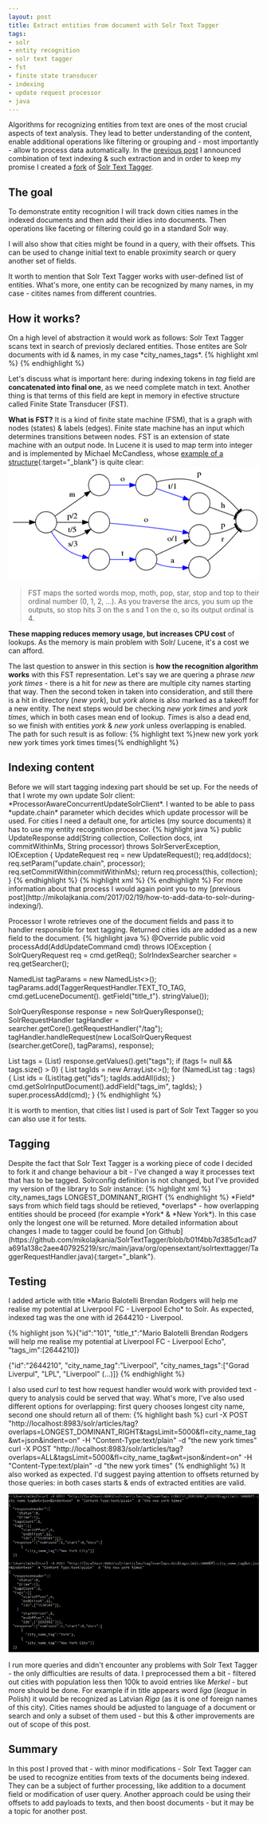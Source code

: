 ```yaml
---
layout: post
title: Extract entities from document with Solr Text Tagger
tags:
- solr
- entity recognition
- solr text tagger
- fst
- finite state transducer
- indexing
- update request processor
- java
---
```

Algorithms for recognizing entities from text are ones of the most crucial aspects of text analysis. They lead to better understanding of the content, enable additional operations like filtering or grouping and - most importantly - allow to process data automatically. In the [previous post](http://mikolajkania.com/2017/02/19/how-to-add-data-to-solr-during-indexing/) I announced combination of text indexing & such extraction and in order to keep my promise I created a [fork](https://github.com/mikolajkania/SolrTextTagger) of [Solr Text Tagger](https://github.com/OpenSextant/SolrTextTagger).

<!--excerpt-->

<h2>The goal</h2>
To demonstrate entity recognition I will track down cities names in the indexed documents and then add their idies into documents. Then operations like faceting or filtering could go in a standard Solr way. 

I will also show that cities might be found in a query, with their offsets. This can be used to change initial text to enable proximity search or query another set of fields.

It worth to mention that Solr Text Tagger works with user-defined list of entities. What's more, one entity can be recognized by many names, in my case - citites names from different countries.

<h2>How it works?</h2>
On a high level of abstraction it would work as follows: Solr Text Tagger scans text in search of previosly declared entities. Those entites are Solr documents with id & names, in my case *city_names_tags*. 
{% highlight xml %}
<dynamicField name="*_tag" type="tag" indexed="true" stored="true"/>
<dynamicField name="*_tags" type="tag" indexed="true" stored="true" multiValued="true"/>

<fieldType name="tag" class="solr.TextField" positionIncrementGap="100" postingsFormat="Memory" omitTermFreqAndPositions="true" omitNorms="true">
  <analyzer type="index">
    <tokenizer class="solr.StandardTokenizerFactory"/>
    <filter class="solr.EnglishPossessiveFilterFactory" />
    <filter class="solr.ASCIIFoldingFilterFactory"/>
    <filter class="solr.LowerCaseFilterFactory" />
    <filter class="solr.StopFilterFactory" ignoreCase="true" words="stopwords.txt"/>
    <filter class="org.opensextant.solrtexttagger.ConcatenateFilterFactory" />
  </analyzer>
  <analyzer type="query">
	<tokenizer class="solr.StandardTokenizerFactory"/>
	<filter class="solr.EnglishPossessiveFilterFactory" />
	<filter class="solr.ASCIIFoldingFilterFactory"/>
	<filter class="solr.StopFilterFactory" ignoreCase="true" words="stopwords.txt"/>
	<filter class="solr.LowerCaseFilterFactory" />
  </analyzer>
</fieldType>
{% endhighlight %}

Let's discuss what is important here: during indexing tokens in *tag* field are **concatenated into final one**, as we need complete match in text. Another thing is that terms of this field are kept in memory in efective structure called Finite State Transducer (FST).

**What is FST?** It is a kind of finite state machine (FSM), that is a graph with nodes (states) & labels (edges). Finite state machine has an input which determines transitions between nodes. FST is an extension of state machine with an output node. In Lucene it is used to map term into integer and is implemented by Michael McCandless, whose [example of a structure](http://blog.mikemccandless.com/2010/12/using-finite-state-transducers-in.html){:target="_blank"} is quite clear:
![placeholder](https://raw.githubusercontent.com/mikolajkania/mikolajkania.github.io/master/_images/2017-03-30-fst.png "fst")
> FST maps the sorted words mop, moth, pop, star, stop and top 
to their ordinal number (0, 1, 2, ...). As you traverse the 
arcs, you sum up the outputs, so stop hits 3 on the s and 1 
on the o, so its output ordinal is 4.

**These mapping reduces memory usage, but increases CPU cost** of lookups. As the memory is main problem with Solr/ Lucene, it's a cost we can afford. 

The last question to answer in this section is **how the recognition algorithm works** with this FST representation. Let's say we are quering a phrase *new york times* - there is a hit for *new* as there are multiple city names starting that way. Then the second token in taken into consideration, and still there is a hit in directory (*new york*), but *york* alone is also marked as a takeoff for a new entity. The next steps would be checking *new york times* and *york times*, which in both cases mean end of lookup. *Times* is also a dead end, so we finish with entities *york* & *new york* unless overlapping is enabled. The path for such result is as follow:
{% highlight text %}new
new york
york
new york times
york times
times{% endhighlight %}

<h2>Indexing content</h2>
Before we will start tagging indexing part should be set up. For the needs of that I wrote my own update Solr client: *ProcessorAwareConcurrentUpdateSolrClient*. I wanted to be able to pass *update.chain* parameter which decides which update processor will be used. For cities I need a default one, for articles (my source documents) it has to use my entity recognition processor.
{% highlight java %}
public UpdateResponse add(String collection, Collection<SolrInputDocument> docs, int commitWithinMs, String processor) throws SolrServerException, IOException {
	UpdateRequest req = new UpdateRequest();
	req.add(docs);
	req.setParam("update.chain", processor);
	req.setCommitWithin(commitWithinMs);
	return req.process(this, collection);
}
{% endhighlight %}
{% highlight xml %}
<updateRequestProcessorChain name="process-articles">
 <processor class="pl.itblues.solrplugin.ArticleProcessorFactory"/>
 <processor class="solr.LogUpdateProcessorFactory" />
 <processor class="solr.DistributedUpdateProcessorFactory" />
 <processor class="solr.RunUpdateProcessorFactory" />
</updateRequestProcessorChain>
<updateRequestProcessorChain name="process-default">
 <processor class="solr.LogUpdateProcessorFactory" />
 <processor class="solr.DistributedUpdateProcessorFactory" />
 <processor class="solr.RunUpdateProcessorFactory" />
</updateRequestProcessorChain>
{% endhighlight %}
For more information about that process I would again point you to my [previous post](http://mikolajkania.com/2017/02/19/how-to-add-data-to-solr-during-indexing/).

Processor I wrote retrieves one of the document fields and pass it to handler responsible for text tagging. Returned cities ids are added as a new field to the document. 
{% highlight java %}
@Override
public void processAdd(AddUpdateCommand cmd) throws IOException {
  SolrQueryRequest req = cmd.getReq();
  SolrIndexSearcher searcher = req.getSearcher();

  NamedList<String> tagParams = new NamedList<>();
  tagParams.add(TaggerRequestHandler.TEXT_TO_TAG, 
    cmd.getLuceneDocument().
	getField("title_t").
	stringValue());

  SolrQueryResponse response = new SolrQueryResponse();
  SolrRequestHandler tagHandler = 
    searcher.getCore().getRequestHandler("/tag");
  tagHandler.handleRequest(new LocalSolrQueryRequest
    (searcher.getCore(), tagParams), response);
	

  List<NamedList> tags = (List<NamedList>) 
    response.getValues().get("tags");
  if (tags != null && tags.size() > 0) {
    List<Integer> tagIds = new ArrayList<>();
	for (NamedList tag : tags) {
	  List<Integer> ids = (List<Integer>)tag.get("ids");
	  tagIds.addAll(ids);
	}
	cmd.getSolrInputDocument().addField("tags_im", tagIds);
  }
  super.processAdd(cmd);
}
{% endhighlight %}

It is worth to mention, that cities list I used is part of Solr Text Tagger so you can also use it for tests.

<h2>Tagging</h2>
Despite the fact that Solr Text Tagger is a working piece of code I decided to fork it and change behaviour a bit - I've changed a way it processes text that has to be tagged. Solrconfig definition is not changed, but I've provided my version of the library to Solr instance:
{% highlight xml %}
<requestHandler name="/tag" class="org.opensextant.solrtexttagger.TaggerRequestHandler">
  <lst name="defaults">
    <str name="field">city_names_tags</str>    
    <str name="overlaps">LONGEST_DOMINANT_RIGHT</str>  
  </lst>
</requestHandler>
{% endhighlight %}
*Field* says from which field tags should be retieved, *overlaps* - how overlapping entities should be proceed (for example *York* & *New York*). In this case only the longest one will be returned. More detailed information about changes I made to tagger could be found [on Github](https://github.com/mikolajkania/SolrTextTagger/blob/b01f4bb7d385d1cad7a691a138c2aee407925219/src/main/java/org/opensextant/solrtexttagger/TaggerRequestHandler.java){:target="_blank"}.

<h2>Testing</h2>
I added article with title *Mario Balotelli Brendan Rodgers will help me realise my potential at Liverpool FC - Liverpool Echo* to Solr. As expected, indexed tag was the one with id 2644210 - Liverpool.

{% highlight json %}{"id":"101",
"title_t":"Mario Balotelli Brendan Rodgers will help me realise my potential at Liverpool FC - Liverpool Echo",
"tags_im":[2644210]}

{"id":"2644210",
"city_name_tag":"Liverpool",
"city_names_tags":["Gorad Liverpul",
"LPL", "Liverpool" (...)]}
{% endhighlight %}

I also used *curl* to test how request handler would work with provided text - query to analysis could be served that way. What's more, I've also used different options for overlapping: first query chooses longest city name, second one should return all of them:
{% highlight bash %}
curl -X POST "http://localhost:8983/solr/articles/tag?overlaps=LONGEST_DOMINANT_RIGHT&tagsLimit=5000&fl=city_name_tag&wt=json&indent=on" -H "Content-Type:text/plain" -d "the new york times"
curl -X POST "http://localhost:8983/solr/articles/tag?overlaps=ALL&tagsLimit=5000&fl=city_name_tag&wt=json&indent=on" -H "Content-Type:text/plain" -d "the new york times"
{% endhighlight %}
It also worked as expected. I'd suggest paying attention to offsets returned by those queries: in both cases starts & ends of extracted entities are valid.

![placeholder](https://raw.githubusercontent.com/mikolajkania/mikolajkania.github.io/master/_images/2017-03-30-results.PNG "curl results")

I run more queries and didn't encounter any problems with Solr Text Tagger - the only difficulties are results of data. I preprocessed them a bit - filtered out cities with population less then 100k to avoid entries like *Merkel* - but more should be done. For example if in title appears word *liga* (*league* in Polish) it would be recognized as Latvian *Riga* (as it is one of foreign names of this city). Cities names should be adjusted to language of a document or search and only a subset of them used - but this & other improvements are out of scope of this post.

<h2>Summary</h2>
In this post I proved that - with minor modifications - Solr Text Tagger can be used to recognize entities from texts of the documents being indexed. They can be a subject of further processing, like addition to a document field or modification of user query. Another approach could be using their offsets to add payloads to texts, and then boost documents - but it may be a topic for another post. 
